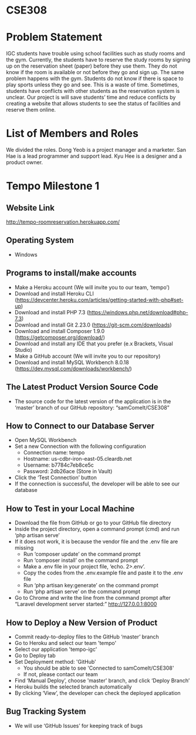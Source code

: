 # CSE308

# Problem Statement
IGC students have trouble using school facilities such as study rooms and the gym. Currently, the students have to reserve the study rooms by signing up on the reservation sheet (paper) before they use them. They do not know if the room is available or not before they go and sign up. The same problem happens with the gym. Students do not know if there is space to play sports unless they go and see. This is a waste of time. Sometimes, students have conflicts with other students as the reservation system is unclear. Our project is will save students’ time and reduce conflicts by creating a website that allows students to see the status of facilities and reserve them online.  

# List of Members and Roles

We divided the roles.
Dong Yeob is a project manager and a marketer.
San Hae is a lead programmer and support lead.
Kyu Hee is a designer and a product owner.


# Tempo Milestone 1

Website Link
-------------
http://tempo-roomreservation.herokuapp.com/

Operating System
------------------
- Windows

Programs to install/make accounts
----------------------------------
- Make a Heroku account (We will invite you to our team, ‘tempo’)
- Download and install Heroku CLI (https://devcenter.heroku.com/articles/getting-started-with-php#set-up)
- Download and install PHP 7.3 (https://windows.php.net/download#php-7.3)
- Download and install Git 2.23.0 (https://git-scm.com/downloads)
- Download and install Composer 1.9.0 (https://getcomposer.org/download/)
- Download and install any IDE that you prefer (e.x Brackets, Visual Studio)
- Make a GitHub account (We will invite you to our repository)
- Download and install MySQL Workbench 8.0.18 (https://dev.mysql.com/downloads/workbench/)

The Latest Product Version Source Code
---------------------------------------
- The source code for the latest version of the application is in the ‘master’ branch of our GitHub repository: “samComeIt/CSE308”

How to Connect to our Database Server
-------------------------------------
- Open MySQL Workbench
- Set a new Connection with the following configuration
  - Connection name: tempo
  - Hostname: us-cdbr-iron-east-05.cleardb.net
  - Username: b7784c7eb8ce5c
  - Password: 2db26ace (Store in Vault)
- Click the ‘Test Connection’ button
- If the connection is successful, the developer will be able to see our database

How to Test in your Local Machine
----------------------------------
- Download the file from GitHub or go to your GitHub file directory
- Inside the project directory, open a command prompt (cmd) and run ‘php artisan serve’
- If it does not work, it is because the vendor file and the .env file are missing
  - Run ‘composer update’ on the command prompt
  - Run ‘composer install’ on the command prompt
  - Make a .env file in your project file, ‘echo. 2>.env’. 
  - Copy the codes from the .env.example file and paste it to the .env file
  - Run ‘php artisan key:generate’ on the command prompt
  - Run ‘php artisan serve’ on the command prompt
- Go to Chrome and write the line from the command prompt after “Laravel development server started:” http://127.0.0.1:8000

How to Deploy a New Version of Product
--------------------------------------
- Commit ready-to-deploy files to the GitHub ‘master’ branch
- Go to Heroku and select our team 'tempo'
- Select our application 'tempo-igc'
- Go to Deploy tab
- Set Deployment method: 'GitHub'
  - You should be able to see 'Connected to samComeIt/CSE308'
  - If not, please contact our team
- Find ‘Manual Deploy’, choose 'master' branch, and click ‘Deploy Branch’
- Heroku builds the selected branch automatically
- By clicking ‘View’, the developer can check the deployed application

Bug Tracking System
---------------------
- We will use ‘GitHub Issues’ for keeping track of bugs
